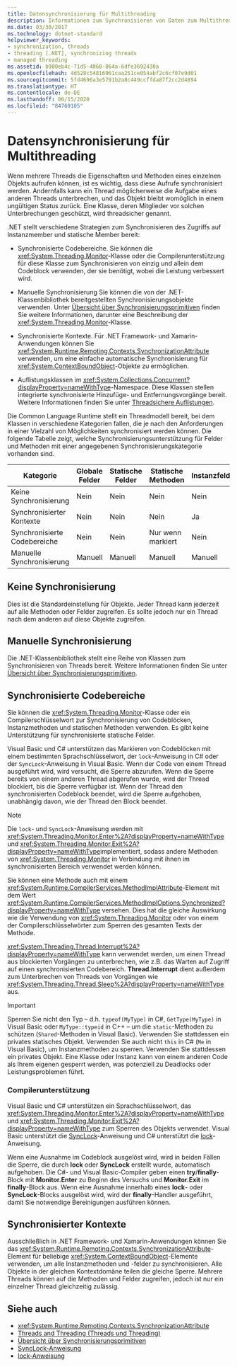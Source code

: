 ```yaml
---
title: Datensynchronisierung für Multithreading
description: Informationen zum Synchronisieren von Daten zum Multithreading in .NET Wählen Sie Strategien wie synchronisierte Coderegionen, die manuelle Synchronisierung oder synchronisierte Kontexte aus.
ms.date: 03/30/2017
ms.technology: dotnet-standard
helpviewer_keywords:
- synchronization, threads
- threading [.NET], synchronizing threads
- managed threading
ms.assetid: b980eb4c-71d5-4860-864a-6dfe3692430a
ms.openlocfilehash: 4d528c54816961caa251ce054abf2c6cf07e9d01
ms.sourcegitcommit: 5fd4696a3e5791b2a8c449ccffda87f2cc2d4894
ms.translationtype: HT
ms.contentlocale: de-DE
ms.lasthandoff: 06/15/2020
ms.locfileid: "84769105"
---
```

# <a name="synchronizing-data-for-multithreading"></a>Datensynchronisierung für Multithreading

Wenn mehrere Threads die Eigenschaften und Methoden eines einzelnen Objekts aufrufen können, ist es wichtig, dass diese Aufrufe synchronisiert werden. Andernfalls kann ein Thread möglicherweise die Aufgabe eines anderen Threads unterbrechen, und das Objekt bleibt womöglich in einem ungültigen Status zurück. Eine Klasse, deren Mitglieder vor solchen Unterbrechungen geschützt, wird threadsicher genannt.  
  
.NET stellt verschiedene Strategien zum Synchronisieren des Zugriffs auf Instanzmember und statische Member bereit:  
  
- Synchronisierte Codebereiche. Sie können die <xref:System.Threading.Monitor>-Klasse oder die Compilerunterstützung für diese Klasse zum Synchronisieren von einzig und allein dem Codeblock verwenden, der sie benötigt, wobei die Leistung verbessert wird.  
  
- Manuelle Synchronisierung Sie können die von der .NET-Klassenbibliothek bereitgestellten Synchronisierungsobjekte verwenden. Unter [Übersicht über Synchronisierungsprimitiven](overview-of-synchronization-primitives.md) finden Sie weitere Informationen, darunter eine Beschreibung der <xref:System.Threading.Monitor>-Klasse.  
  
- Synchronisierte Kontexte. Für .NET Framework- und Xamarin-Anwendungen können Sie <xref:System.Runtime.Remoting.Contexts.SynchronizationAttribute> verwenden, um eine einfache automatische Synchronisierung für <xref:System.ContextBoundObject>-Objekte zu ermöglichen.  
  
- Auflistungsklassen im <xref:System.Collections.Concurrent?displayProperty=nameWithType>-Namespace. Diese Klassen stellen integrierte synchronisierte Hinzufüge- und Entfernungsvorgänge bereit. Weitere Informationen finden Sie unter [Threadsichere Auflistungen](../collections/thread-safe/index.md).  
  
 Die Common Language Runtime stellt ein Threadmodell bereit, bei dem Klassen in verschiedene Kategorien fallen, die je nach den Anforderungen in einer Vielzahl von Möglichkeiten synchronisiert werden können. Die folgende Tabelle zeigt, welche Synchronisierungsunterstützung für Felder und Methoden mit einer angegebenen Synchronisierungskategorie vorhanden sind.  
  
|Kategorie|Globale Felder|Statische Felder|Statische Methoden|Instanzfelder|Instanzmethoden|Spezifische Codeblöcke|  
|--------------|-------------------|-------------------|--------------------|---------------------|----------------------|--------------------------|  
|Keine Synchronisierung|Nein|Nein|Nein|Nein|Nein|Nein|  
|Synchronisierter Kontexte|Nein|Nein|Nein|Ja|Ja|Nein|  
|Synchronisierte Codebereiche|Nein|Nein|Nur wenn markiert|Nein|Nur wenn markiert|Nur wenn markiert|  
|Manuelle Synchronisierung|Manuell|Manuell|Manuell|Manuell|Manuell|Manuell|  
  
## <a name="no-synchronization"></a>Keine Synchronisierung  
 Dies ist die Standardeinstellung für Objekte. Jeder Thread kann jederzeit auf alle Methoden oder Felder zugreifen. Es sollte jedoch nur ein Thread nach dem anderen auf diese Objekte zugreifen.  
  
## <a name="manual-synchronization"></a>Manuelle Synchronisierung  
 Die .NET-Klassenbibliothek stellt eine Reihe von Klassen zum Synchronisieren von Threads bereit. Weitere Informationen finden Sie unter [Übersicht über Synchronisierungsprimitiven](overview-of-synchronization-primitives.md).  
  
## <a name="synchronized-code-regions"></a>Synchronisierte Codebereiche  
 Sie können die <xref:System.Threading.Monitor>-Klasse oder ein Compilerschlüsselwort zur Synchronisierung von Codeblöcken, Instanzmethoden und statischen Methoden verwenden. Es gibt keine Unterstützung für synchronisierte statische Felder.  
  
 Visual Basic und C# unterstützen das Markieren von Codeblöcken mit einem bestimmten Sprachschlüsselwort, der `lock`-Anweisung in C# oder der `SyncLock`-Anweisung in Visual Basic. Wenn der Code von einem Thread ausgeführt wird, wird versucht, die Sperre abzurufen. Wenn die Sperre bereits von einem anderen Thread abgerufen wurde, wird der Thread blockiert, bis die Sperre verfügbar ist. Wenn der Thread den synchronisierten Codeblock beendet, wird die Sperre aufgehoben, unabhängig davon, wie der Thread den Block beendet.  
  
> [!NOTE]
> Die `lock`- und `SyncLock`-Anweisung werden mit <xref:System.Threading.Monitor.Enter%2A?displayProperty=nameWithType> und <xref:System.Threading.Monitor.Exit%2A?displayProperty=nameWithType>implementiert, sodass andere Methoden von <xref:System.Threading.Monitor> in Verbindung mit ihnen im synchronisierten Bereich verwendet werden können.  
  
 Sie können eine Methode auch mit einem <xref:System.Runtime.CompilerServices.MethodImplAttribute>-Element mit dem Wert <xref:System.Runtime.CompilerServices.MethodImplOptions.Synchronized?displayProperty=nameWithType> versehen. Dies hat die gleiche Auswirkung wie die Verwendung von <xref:System.Threading.Monitor> oder von einem der Compilerschlüsselwörter zum Sperren des gesamten Texts der Methode.  
  
 <xref:System.Threading.Thread.Interrupt%2A?displayProperty=nameWithType> kann verwendet werden, um einen Thread aus blockierten Vorgängen zu unterbrechen, wie z.B. das Warten auf Zugriff auf einen synchronisierten Codebereich. **Thread.Interrupt** dient außerdem zum Unterbrechen von Threads von Vorgängen wie <xref:System.Threading.Thread.Sleep%2A?displayProperty=nameWithType> aus.  
  
> [!IMPORTANT]
> Sperren Sie nicht den Typ – d.h. `typeof(MyType)` in C#, `GetType(MyType)` in Visual Basic oder `MyType::typeid` in C++ – um die `static`-Methoden zu schützen (`Shared`-Methoden in Visual Basic). Verwenden Sie stattdessen ein privates statisches Objekt. Verwenden Sie auch nicht `this` in C# (`Me` in Visual Basic), um Instanzmethoden zu sperren. Verwenden Sie stattdessen ein privates Objekt. Eine Klasse oder Instanz kann von einem anderen Code als Ihrem eigenen gesperrt werden, was potenziell zu Deadlocks oder Leistungsproblemen führt.  
  
### <a name="compiler-support"></a>Compilerunterstützung  
 Visual Basic und C# unterstützen ein Sprachschlüsselwort, das <xref:System.Threading.Monitor.Enter%2A?displayProperty=nameWithType> und <xref:System.Threading.Monitor.Exit%2A?displayProperty=nameWithType> zum Sperren des Objekts verwendet. Visual Basic unterstützt die [SyncLock](../../visual-basic/language-reference/statements/synclock-statement.md)-Anweisung und C# unterstützt die [lock](../../csharp/language-reference/keywords/lock-statement.md)-Anweisung.  
  
 Wenn eine Ausnahme im Codeblock ausgelöst wird, wird in beiden Fällen die Sperre, die durch **lock** oder **SyncLock** erstellt wurde, automatisch aufgehoben. Die C#- und Visual Basic-Compiler geben einen **try**/**finally**-Block mit **Monitor.Enter** zu Beginn des Versuchs und **Monitor.Exit** im **finally**-Block aus. Wenn eine Ausnahme innerhalb eines **lock**- oder **SyncLock**-Blocks ausgelöst wird, wird der **finally**-Handler ausgeführt, damit Sie notwendige Bereinigungen ausführen können.  
  
## <a name="synchronized-context"></a>Synchronisierter Kontexte  

Ausschließlich in .NET Framework- und Xamarin-Anwendungen können Sie das <xref:System.Runtime.Remoting.Contexts.SynchronizationAttribute>-Element für beliebige <xref:System.ContextBoundObject>-Elemente verwenden, um alle Instanzmethoden und -felder zu synchronisieren. Alle Objekte in der gleichen Kontextdomäne teilen die gleiche Sperre. Mehrere Threads können auf die Methoden und Felder zugreifen, jedoch ist nur ein einzelner Thread gleichzeitig zulässig.  
  
## <a name="see-also"></a>Siehe auch

- <xref:System.Runtime.Remoting.Contexts.SynchronizationAttribute>
- [Threads and Threading (Threads und Threading)](threads-and-threading.md)
- [Übersicht über Synchronisierungsprimitiven](overview-of-synchronization-primitives.md)
- [SyncLock-Anweisung](../../visual-basic/language-reference/statements/synclock-statement.md)
- [lock-Anweisung](../../csharp/language-reference/keywords/lock-statement.md)
